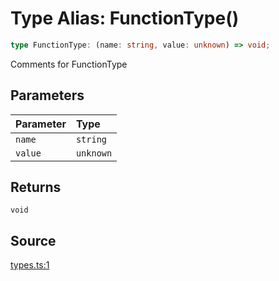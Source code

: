 # Type Alias: FunctionType()

```ts
type FunctionType: (name: string, value: unknown) => void;
```

Comments for FunctionType

## Parameters

| Parameter | Type |
| :------ | :------ |
| `name` | `string` |
| `value` | `unknown` |

## Returns

`void`

## Source

[types.ts:1](http://source-url)
